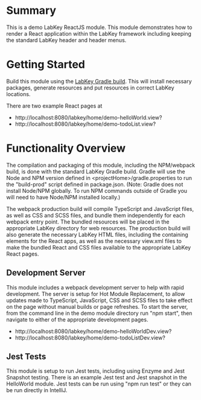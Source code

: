 # Summary
This is a demo LabKey ReactJS module. This module demonstrates how to render a React application within the LabKey framework 
including keeping the standard LabKey header and header menus.

<a name="gettingStarted"></a>
# Getting Started
Build this module using the [LabKey Gradle build]. This will install necessary packages, generate resources and put resources in correct LabKey locations.

There are two example React pages at
- http://localhost:8080/labkey/home/demo-helloWorld.view?
- http://localhost:8080/labkey/home/demo-todoList.view?

<a name="functionality"></a>
# Functionality Overview
The compilation and packaging of this module, including the NPM/webpack build, is done with the standard LabKey Gradle build. 
Gradle will use the Node and NPM version defined in \<projectHome\>/gradle.properties to run the "build-prod" script defined in package.json.
(Note: Gradle does not install Node/NPM globally. To run NPM commands outside of Gradle you will need to have Node/NPM installed 
locally.)

The webpack production build will compile TypeScript and JavaScript files, as well as CSS and SCSS files, and bundle them independently 
for each webpack entry point.  The bundled resources will be placed in the appropriate LabKey directory for web resources.  The production build will also 
generate the necessary LabKey HTML files, including the containing elements for the React apps, as well as the necessary view.xml files 
to make the bundled React and CSS files available to the appropriate LabKey React pages.

<a name="devServer"></a>
## Development Server
This module includes a webpack development server to help with rapid development.  The server is setup for Hot Module Replacement, 
to allow updates made to TypeScript, JavaScript, CSS and SCSS files to take effect on the page without manual builds or page refreshes. To 
start the server, from the command line in the demo module directory run "npm start", then navigate to either of the appropriate development pages.
- http://localhost:8080/labkey/home/demo-helloWorldDev.view?
- http://localhost:8080/labkey/home/demo-todoListDev.view?

<a name="jest"></a>
## Jest Tests
This module is setup to run Jest tests, including using Enzyme and Jest Snapshot testing. There is an example Jest test and 
Jest snapshot in the HelloWorld module.  Jest tests can be run using "npm run test" or they can be run directly in IntelliJ.

    
[LabKey Gradle build]: https://www.labkey.org/Documentation/wiki-page.view?name=gradleBuild    